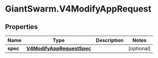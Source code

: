 # GiantSwarm.V4ModifyAppRequest

## Properties

Name | Type | Description | Notes
------------ | ------------- | ------------- | -------------
**spec** | [**V4ModifyAppRequestSpec**](V4ModifyAppRequestSpec.md) |  | [optional] 


